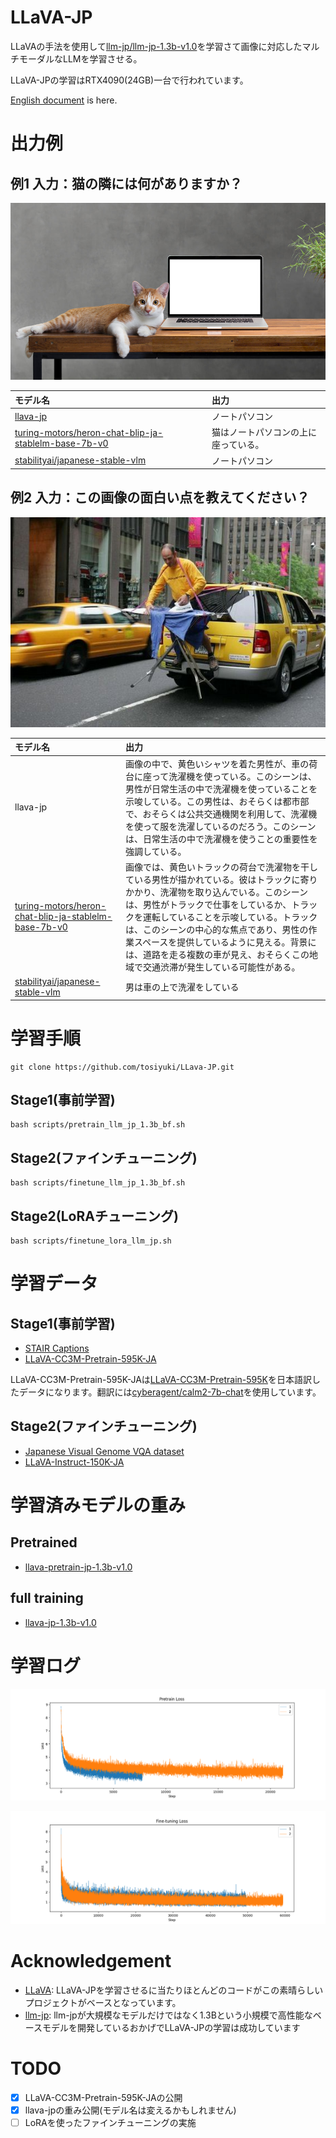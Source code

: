 # LLaVA-JP
LLaVAの手法を使用して[llm-jp/llm-jp-1.3b-v1.0](https://huggingface.co/llm-jp/llm-jp-1.3b-v1.0)を学習さて画像に対応したマルチモーダルなLLMを学習させる。

LLaVA-JPの学習はRTX4090(24GB)一台で行われています。

[English document](docs/EN_README.md) is here.

# 出力例
## 例1 入力：猫の隣には何がありますか？

![猫](imgs/sample1.jpg)

| モデル名| 出力 |
|:-----------|:------------|
|[llava-jp](https://huggingface.co/toshi456/llava-jp-1.3b-v1.0)| ノートパソコン|
|[turing-motors/heron-chat-blip-ja-stablelm-base-7b-v0](https://huggingface.co/turing-motors/heron-chat-blip-ja-stablelm-base-7b-v0)|猫はノートパソコンの上に座っている。|
|[stabilityai/japanese-stable-vlm](https://huggingface.co/stabilityai/japanese-stable-vlm)|ノートパソコン|


## 例2 入力：この画像の面白い点を教えてください？
![黄色い人](imgs/sample2.jpg)

| モデル名| 出力 |
|:-----------|:------------|
|llava-jp| 画像の中で、黄色いシャツを着た男性が、車の荷台に座って洗濯機を使っている。このシーンは、男性が日常生活の中で洗濯機を使っていることを示唆している。この男性は、おそらくは都市部で、おそらくは公共交通機関を利用して、洗濯機を使って服を洗濯しているのだろう。このシーンは、日常生活の中で洗濯機を使うことの重要性を強調している。|
|[turing-motors/heron-chat-blip-ja-stablelm-base-7b-v0](https://huggingface.co/turing-motors/heron-chat-blip-ja-stablelm-base-7b-v0)|画像では、黄色いトラックの荷台で洗濯物を干している男性が描かれている。彼はトラックに寄りかかり、洗濯物を取り込んでいる。このシーンは、男性がトラックで仕事をしているか、トラックを運転していることを示唆している。トラックは、このシーンの中心的な焦点であり、男性の作業スペースを提供しているように見える。背景には、道路を走る複数の車が見え、おそらくこの地域で交通渋滞が発生している可能性がある。|
|[stabilityai/japanese-stable-vlm](https://huggingface.co/stabilityai/japanese-stable-vlm)|男は車の上で洗濯をしている|


# 学習手順
```
git clone https://github.com/tosiyuki/LLava-JP.git
```
## Stage1(事前学習)
```
bash scripts/pretrain_llm_jp_1.3b_bf.sh
```

## Stage2(ファインチューニング)
```
bash scripts/finetune_llm_jp_1.3b_bf.sh
```

## Stage2(LoRAチューニング)
```
bash scripts/finetune_lora_llm_jp.sh
```

# 学習データ
## Stage1(事前学習)
- [STAIR Captions](https://github.com/STAIR-Lab-CIT/STAIR-captions)
- [LLaVA-CC3M-Pretrain-595K-JA](https://huggingface.co/datasets/toshi456/LLaVA-CC3M-Pretrain-595K-JA)

LLaVA-CC3M-Pretrain-595K-JAは[LLaVA-CC3M-Pretrain-595K](https://huggingface.co/datasets/liuhaotian/LLaVA-CC3M-Pretrain-595K)を日本語訳したデータになります。翻訳には[cyberagent/calm2-7b-chat](https://qiita.com/cyberagent/calm2-7b-chat)を使用しています。

## Stage2(ファインチューニング)
- [Japanese Visual Genome VQA dataset](https://github.com/yahoojapan/ja-vg-vqa)
- [LLaVA-Instruct-150K-JA](https://huggingface.co/datasets/turing-motors/LLaVA-Instruct-150K-JA)

# 学習済みモデルの重み
## Pretrained
- [llava-pretrain-jp-1.3b-v1.0](https://huggingface.co/toshi456/llava-pretrain-jp-1.3b-v1.0)
## full training
- [llava-jp-1.3b-v1.0](https://huggingface.co/toshi456/llava-jp-1.3b-v1.0)

# 学習ログ
![Pretrain](imgs/pretrain_loss1.png)

![Fine-tuning](imgs/finetuning_loss1.png)

# Acknowledgement
- [LLaVA](https://github.com/haotian-liu/LLaVA): LLaVA-JPを学習させるに当たりほとんどのコードがこの素晴らしいプロジェクトがベースとなっています。
- [llm-jp](https://github.com/llm-jp): llm-jpが大規模なモデルだけではなく1.3Bという小規模で高性能なベースモデルを開発しているおかげでLLaVA-JPの学習は成功しています

# TODO
- [x] LLaVA-CC3M-Pretrain-595K-JAの公開
- [x] llava-jpの重み公開(モデル名は変えるかもしれません)
- [ ] LoRAを使ったファインチューニングの実施
